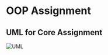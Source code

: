 # OOP Assignment
## UML for Core Assignment

![UML](/../images/oop-assignment/UML.png?raw=true "Title")
